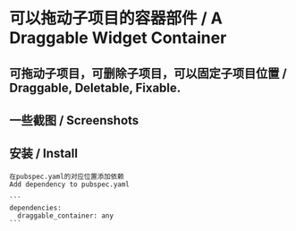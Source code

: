 # 可以拖动子项目的容器部件 / A Draggable Widget Container 

## 可拖动子项目，可删除子项目，可以固定子项目位置 / Draggable, Deletable, Fixable.

## 一些截图 / Screenshots

## 安装 / Install

    在pubspec.yaml的对应位置添加依赖
    Add dependency to pubspec.yaml

    ```
    dependencies:
      draggable_container: any
    ```